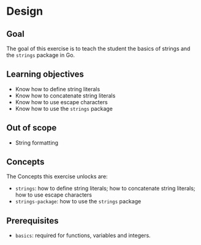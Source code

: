# Design

## Goal

The goal of this exercise is to teach the student the basics of strings and the `strings` package in Go.

## Learning objectives

- Know how to define string literals
- Know how to concatenate string literals
- Know how to use escape characters
- Know how to use the `strings` package

## Out of scope

- String formatting

## Concepts

The Concepts this exercise unlocks are:

- `strings`: how to define string literals; how to concatenate string literals; how to use escape characters
- `strings-package`: how to use the `strings` package

## Prerequisites

- `basics`: required for functions, variables and integers.
